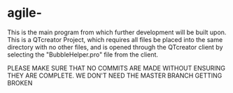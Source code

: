 # agile-
This is the main program from which further development will be built upon. 
This is a QTcreator Project, which requires all files be placed into the same directory with no other files, 
and is opened through the QTcreator client by selecting the "BubbleHelper.pro" file from the client.



PLEASE MAKE SURE THAT NO COMMITS ARE MADE WITHOUT ENSURING THEY ARE COMPLETE. WE DON'T NEED THE MASTER BRANCH GETTING BROKEN

